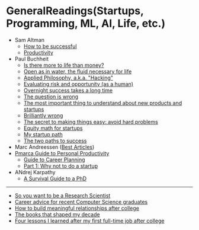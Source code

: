 # GeneralReadings(Startups, Programming, ML, AI, Life, etc.)

- Sam Altman
    - [How to be successful](https://blog.samaltman.com/how-to-be-successful)
    - [Productivity](https://blog.samaltman.com/productivity)
- Paul Buchheit
    - [Is there more to life than money?](http://paulbuchheit.blogspot.com/2007/12/is-there-more-to-life-than-money.html)
    - [Open as in water, the fluid necessary for life](http://paulbuchheit.blogspot.com/2009/11/open-as-in-water-fluid-necessary-for.html)
    - [Applied Philosophy, a.k.a. "Hacking"](http://paulbuchheit.blogspot.com/2009/10/applied-philosophy-aka-hacking.html)
    - [Evaluating risk and opportunity (as a human)](http://paulbuchheit.blogspot.com/2009/09/evaluating-risk-and-opportunity-as.html)
    - [Overnight success takes a long time](http://paulbuchheit.blogspot.com/2009/01/overnight-success-takes-long-time.html)
    - [The question is wrong](http://paulbuchheit.blogspot.com/2009/01/question-is-wrong.html)
    - [The most important thing to understand about new products and startups](http://paulbuchheit.blogspot.com/2008/02/most-import-thing-to-understand-about.html)
    - [Brilliantly wrong](http://paulbuchheit.blogspot.com/2007/12/brilliantly-wrong.html)
    - [The secret to making things easy: avoid hard problems](http://paulbuchheit.blogspot.com/2007/04/secret-to-making-things-easy-avoid-hard.html)
    - [Equity math for startups](http://paulbuchheit.blogspot.com/2007/03/equity-math-for-startups.html)
    - [My startup path](http://paulbuchheit.blogspot.com/2007/03/my-startup-path.html)
    - [The two paths to success](http://paulbuchheit.blogspot.com/2011/02/two-paths-to-success.html)
- Marc Andreessen ([Best Articles](https://pmarchive.com/))
- [Pmarca Guide to Personal Productivity](https://pmarchive.com/guide_to_personal_productivity.html)
    - [Guide to Career Planning](https://pmarchive.com/guide_to_career_planning_part0.html)
    - [Part 1: Why not to do a startup](https://pmarchive.com/guide_to_startups_part1.html)
- ANdrej Karpathy
    - [A Survival Guide to a PhD](http://karpathy.github.io/2016/09/07/phd/)

---
- [So you want to be a Research Scientist](https://www.ntu.edu.sg/home/linqiu/So%20you%20want%20to%20be%20a%20Research%20Scientist.pdf)
- [Career advice for recent Computer Science graduates](https://huyenchip.com/2018/10/08/career-advice-recent-cs-graduates.html)
- [How to build meaningful relationships after college](https://huyenchip.com/2018/11/16/building-meaningful-relationships.html)
- [The books that shaped my decade](https://huyenchip.com/2019/12/28/books-that-shaped-my-decade.html)
- [Four lessons I learned after my first full-time job after college](https://huyenchip.com/2019/12/23/leaving-nvidia-lessons.html)
